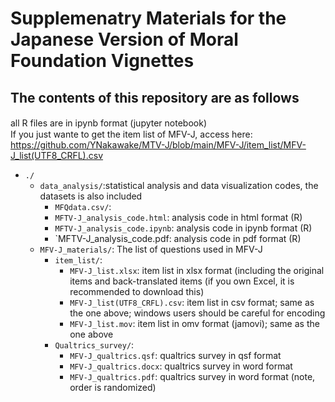 # Supplemenatry Materials for the Japanese Version of Moral Foundation Vignettes 
## The contents of this repository are as follows

all R files are in ipynb format (jupyter notebook)　<br>
If you just wante to get the item list of MFV-J, access here:  https://github.com/YNakawake/MTV-J/blob/main/MFV-J/item_list/MFV-J_list(UTF8_CRFL).csv

+ `./`
    + `data_analysis/`:statistical analysis and data visualization codes, the datasets is also included
        + `MFQdata.csv/`:
        + `MFTV-J_analysis_code.html`: analysis code in html format (R)
        + `MFTV-J_analysis_code.ipynb`: analysis code in ipynb format (R)
        + `MFTV-J_analysis_code.pdf: analysis code in pdf format (R)
    + `MFV-J_materials/`: The list of questions used in MFV-J
        + `item_list/`:
            + `MFV-J_list.xlsx`: item list in xlsx format (including the original items and back-translated items (if you own Excel, it is recommended to download this)
            + `MFV-J_list(UTF8_CRFL).csv`: item list in csv format; same as the one above; windows users should be careful for encoding
            + `MFV-J_list.mov`: item list in omv format (jamovi); same as the one above
        + `Qualtrics_survey/`:
            + `MFV-J_qualtrics.qsf`: qualtrics survey in qsf format
            + `MFV-J_qualtrics.docx`: qualtrics survey in word format
            + `MFV-J_qualtrics.pdf`: qualtrics survey in word format (note, order is randomized)
